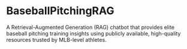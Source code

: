 # BaseballPitchingRAG
A Retrieval-Augmented Generation (RAG) chatbot that provides elite baseball pitching training insights using publicly available, high-quality resources trusted by MLB-level athletes.
